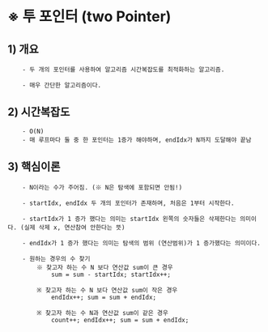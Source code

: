 

# ※ 투 포인터 (two Pointer)

##    1) 개요
        - 두 개의 포인터를 사용하여 알고리즘 시간복잡도를 최적화하는 알고리즘.
        
        - 매우 간단한 알고리즘이다.

##    2) 시간복잡도
        - O(N)
        - 매 루프마다 둘 중 한 포인터는 1증가 해야하며, endIdx가 N까지 도달해야 끝남

##    3) 핵심이론
        - N이라는 수가 주어짐. (※ N은 탐색에 포함되면 안됨!)

        - startIdx, endIdx 두 개의 포인터가 존재하며, 처음은 1부터 시작한다.

        - startIdx가 1 증가 했다는 의미는 startIdx 왼쪽의 숫자들은 삭제한다는 의미이다. (실제 삭제 x, 연산참여 안한다는 뜻)
        
        - endIdx가 1 증가 했다는 의미는 탐색의 범위 (연산범위)가 1 증가했다는 의미이다.
        
        - 원하는 경우의 수 찾기
            ※ 찾고자 하는 수 N 보다 연산값 sum이 큰 경우
                sum = sum - startIdx; startIdx++;

            ※ 찾고자 하는 수 N 보다 연산값 sum이 작은 경우
                endIdx++; sum = sum + endIdx;

            ※ 찾고자 하는 수 N과 연산값 sum이 같은 경우
                count++; endIdx++; sum = sum + endIdx;